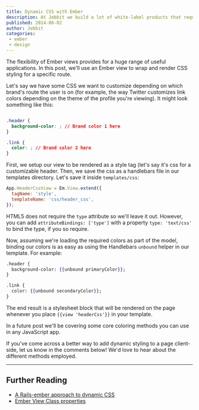 ```yaml
---
title: Dynamic CSS with Ember
description: At Jebbit we build a lot of white-label products that require dynamic styling to load. We'll show you one technique we use for generating client-side dynamic CSS.
published: 2014-06-02
author: Jebbit
categories:
 - ember
 - design
---
```


The flexibility of Ember views provides for a huge range of useful applications. In this post, we'll use an Ember view to wrap and render CSS styling for a specific route.

Let's say we have some CSS we want to customize depending on which brand's route the user is on (for example, the way Twitter customizes link colors depending on the theme of the profile you're viewing). It might look something like this:

```css

.header {
  background-color: ; // Brand color 1 here
}

.link {
  color: ; // Brand color 2 here
}
```

First, we setup our view to be rendered as a style tag (let's say it's css for a customizable header. Then, we save the css as a handlebars file in our templates directory. Let's save it inside `templates/css`:

```js
App.HeaderCssView = Em.View.extend({
  tagName: 'style',
  templateName: 'css/header_css',
});

```

HTML5 does not require the `type` attribute so we'll leave it out. However, you can add `attributeBindings: ['type']` with a property `type: 'text/css'` to bind the type, if you so require.

Now, assuming we're loading the required colors as part of the model, binding our colors is as easy as using the Handlebars `unbound` helper in our template. For example:

```handlebars
.header {
  background-color: {{unbound primaryColor}};
}

.link {
  color: {{unbound secondaryColor}};
}
```

The end result is a stylesheet block that will be rendered on the page whenever you place `{{view 'headerCss'}}` in your template.

In a future post we'll be covering some core coloring methods you can use in any JavaScript app.

If you've come across a better way to add dynamic styling to a page client-side, let us know in the comments below! We'd love to hear about the different methods employed.

---

Further Reading
------

- [A Rails-ember approach to dynamic CSS](//spin.atomicobject.com/2013/12/21/dynamically-generate-css/)
- [Ember View Class properties](//emberjs.com/api/classes/Ember.View.html#property_actions)
